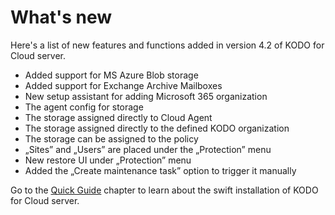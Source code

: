 # What's new

Here's a list of new features and functions added in version 4.2 of KODO for Cloud server.

* Added support for MS Azure Blob storage
* Added support for Exchange Archive Mailboxes 
* New setup assistant for adding Microsoft 365 organization 
* The agent config for storage 
* The storage assigned directly to Cloud Agent 
* The storage assigned directly to the defined KODO organization 
* The storage can be assigned to the policy 
* „Sites” and „Users” are placed under the „Protection” menu 
* New restore UI under „Protection” menu 
* Added the „Create maintenance task” option to trigger it manually

Go to the [Quick Guide]() chapter to learn about the swift installation of KODO for Cloud server.

